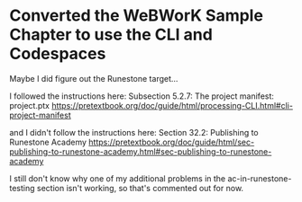 # Converted the WeBWorK Sample Chapter to use the CLI and Codespaces

Maybe I did figure out the Runestone target... 

I followed the instructions here: Subsection 5.2.7: The project manifest: project.ptx 
https://pretextbook.org/doc/guide/html/processing-CLI.html#cli-project-manifest

and I didn't follow the instructions here: Section 32.2: Publishing to Runestone Academy 
https://pretextbook.org/doc/guide/html/sec-publishing-to-runestone-academy.html#sec-publishing-to-runestone-academy

I still don't know why one of my additional problems in the ac-in-runestone-testing section isn't working, so that's commented out for now.  
